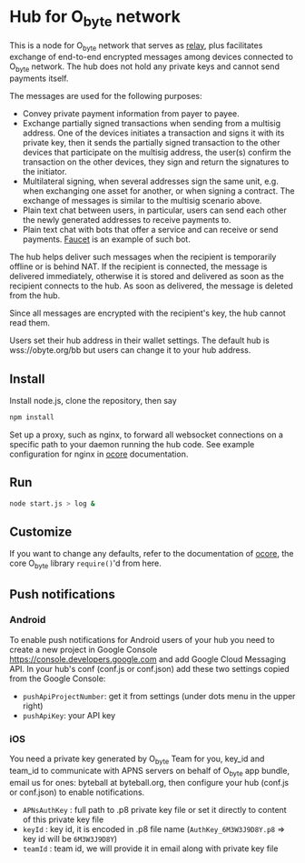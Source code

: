 # Hub for O<sub>byte</sub> network

This is a node for O<sub>byte</sub> network that serves as [relay](../../../obyte-relay), plus facilitates exchange of end-to-end encrypted messages among devices connected to O<sub>byte</sub> network.  The hub does not hold any private keys and cannot send payments itself.

The messages are used for the following purposes:
* Convey private payment information from payer to payee.
* Exchange partially signed transactions when sending from a multisig address.  One of the devices initiates a transaction and signs it with its private key, then it sends the partially signed transaction to the other devices that participate on the multisig address, the user(s) confirm the transaction on the other devices, they sign and return the signatures to the initiator.
* Multilateral signing, when several addresses sign the same unit, e.g. when exchanging one asset for another, or when signing a contract.  The exchange of messages is similar to the multisig scenario above.
* Plain text chat between users, in particular, users can send each other the newly generated addresses to receive payments to.
* Plain text chat with bots that offer a service and can receive or send payments.  [Faucet](../../../obyte-faucet) is an example of such bot.

The hub helps deliver such messages when the recipient is temporarily offline or is behind NAT.  If the recipient is connected, the message is delivered immediately, otherwise it is stored and delivered as soon as the recipient connects to the hub.  As soon as delivered, the message is deleted from the hub.

Since all messages are encrypted with the recipient's key, the hub cannot read them.

Users set their hub address in their wallet settings.  The default hub is wss://obyte.org/bb but users can change it to your hub address.

## Install

Install node.js, clone the repository, then say
```sh
npm install
```
Set up a proxy, such as nginx, to forward all websocket connections on a specific path to your daemon running the hub code.  See example configuration for nginx in [ocore](../../../ocore) documentation.

## Run
```sh
node start.js > log &
```
## Customize

If you want to change any defaults, refer to the documentation of [ocore](../../../ocore), the core O<sub>byte</sub> library `require()`'d from here.

## Push notifications

### Android

To enable push notifications for Android users of your hub you need to create a new project in Google Console https://console.developers.google.com and add Google Cloud Messaging API.  In your hub's conf (conf.js or conf.json) add these two settings copied from the Google Console:
* `pushApiProjectNumber`: get it from settings (under dots menu in the upper right)
* `pushApiKey`: your API key

### iOS

You need a private key generated by O<sub>byte</sub> Team for you, key_id and team_id to communicate with APNS servers on behalf of O<sub>byte</sub> app bundle, email us for ones: byteball at byteball.org, then configure your hub (conf.js or conf.json) to enable notifications.
* `APNsAuthKey` : full path to .p8 private key file or set it directly to content of this private key file
* `keyId` : key id, it is encoded in .p8 file name (`AuthKey_6M3W3J9D8Y.p8` => key id will be `6M3W3J9D8Y`)
* `teamId` : team id, we will provide it in email along with private key file
